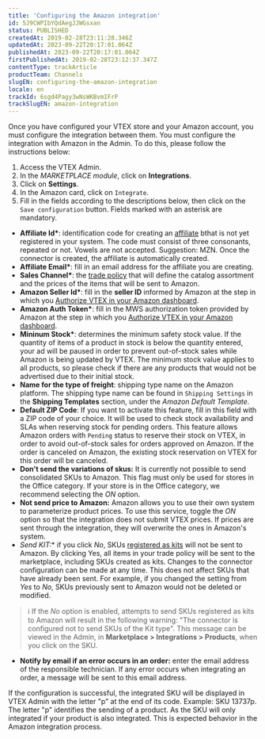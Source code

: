 ```yaml
---
title: 'Configuring the Amazon integration'
id: 5J9CWPIbYQdAegJJWGsxan
status: PUBLISHED
createdAt: 2019-02-28T23:11:28.346Z
updatedAt: 2023-09-22T20:17:01.064Z
publishedAt: 2023-09-22T20:17:01.064Z
firstPublishedAt: 2019-02-28T23:12:37.347Z
contentType: trackArticle
productTeam: Channels
slugEN: configuring-the-amazon-integration
locale: en
trackId: 6sgd4Pagy3wNsWKBvmIFrP
trackSlugEN: amazon-integration
---
```


Once you have configured your VTEX store and your Amazon account, you must configure the integration between them. You must configure the integration with Amazon in the Admin. To do this, please follow the instructions below:

1. Access the VTEX Admin.
2. In the *MARKETPLACE module*, click on **Integrations**.
3. Click on **Settings**.
4. In the Amazon card, click on `Integrate`.
5. Fill in the fields according to the descriptions below, then click on the `Save configuration` button. Fields marked with an asterisk are mandatory.

- __Affiliate Id*__: identification code for creating an [affiliate](https://help.vtex.com/en/tutorial/o-que-e-afiliado) bthat is not yet registered in your system. The code must consist of three consonants, repeated or not. Vowels are not accepted. Suggestion: MZN. Once the connector is created, the affiliate is automatically created.
- __Affiliate Email*__: fill in an email address for the affiliate you are creating.
- __Sales Channel*__: the [trade policy](https://help.vtex.com/en/tracks/configurar-integracao-com-a-amazon--6sgd4Pagy3wNsWKBvmIFrP/37hdzaRUhJqRfXH1bIRXAa#defining-the-trade-policy-in-amazon) that will define the catalog assortment and the prices of the items that will be sent to Amazon. 
- __Amazon Seller Id*__: fill in the **seller ID** informed by Amazon at the step in which you [Authorize VTEX in your Amazon dashboard](https://help.vtex.com/en/tracks/amazon-integration-setup--6sgd4Pagy3wNsWKBvmIFrP/43L0dpbjLBz6tcim1BbTzf). 
- __Amazon Auth Token*__: fill in the MWS authorization token provided by Amazon at the step in which you [Authorize VTEX in your Amazon dashboard](https://help.vtex.com/en/tracks/amazon-integration-setup--6sgd4Pagy3wNsWKBvmIFrP/43L0dpbjLBz6tcim1BbTzf).
- __Mininum Stock*__: determines the minimum safety stock value. If the quantity of items of a product in stock is below the quantity entered, your ad will be paused in order to prevent out-of-stock sales while Amazon is being updated by VTEX. The minimum stock value applies to all products, so please check if there are any products that would not be advertised due to their initial stock.
- __Name for the type of freight__: shipping type name on the Amazon platform. The shipping type name can be found in `Shipping Settings` in the **Shipping Templates** section, under the *Amazon Default Template*.
- __Default ZIP Code__:  If you want to activate this feature, fill in this field with a ZIP code of your choice. It will be used to check stock availability and SLAs when reserving stock for pending orders. This feature allows Amazon orders with `Pending` status to reserve their stock on VTEX, in order to avoid out-of-stock sales for orders approved on Amazon. If the order is canceled on Amazon, the existing stock reservation on VTEX for this order will be canceled.
- __Don't send the variations of skus:__ It is currently not possible to send consolidated SKUs to Amazon. This flag must only be used for stores in the Office category. If your store is in the Office category, we recommend selecting the *ON* option. 
- __Not send price to Amazon:__ Amazon allows you to use their own system to parameterize product prices. To use this service, toggle the *ON* option so that the integration does not submit VTEX prices. If prices are sent through the integration, they will overwrite the ones in Amazon's system.
- **Send KIT*:** if you click *No*, SKUs [registered as kits](https://help.vtex.com/en/tutorial/cadastrando-kit--tutorials_215) will not be sent to Amazon. By clicking Yes, all items in your trade policy will be sent to the marketplace, including SKUs created as kits. Changes to the connector configuration can be made at any time. This does not affect SKUs that have already been sent. For example, if you changed the setting from *Yes* to *No*, SKUs previously sent to Amazon would not be deleted or modified.

>ℹ️ If the <i>No</i> option is enabled, attempts to send SKUs registered as kits to Amazon will result in the following warning: "The connector is configured not to send SKUs of the Kit type". This message can be viewed in the Admin, in **Marketplace > Integrations > Products**, when you click on the SKU.

- **Notify by email if an error occurs in an order:** enter the email address of the responsible technician. If any error occurs when integrating an order, a message will be sent to this email address.

<div class="alert-info">
If the configuration is successful, the integrated SKU will be displayed in VTEX Admin with the letter "p" at the end of its code. Example: SKU 13737p.
The letter "p" identifies the sending of a product. As the SKU will only integrated if your product is also integrated. This is expected behavior in the Amazon integration process.
</div>
